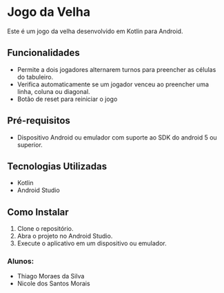 # Jogo da Velha  

Este é um jogo da velha desenvolvido em Kotlin para Android.

## Funcionalidades

- Permite a dois jogadores alternarem turnos para preencher as células do tabuleiro.
- Verifica automaticamente se um jogador venceu ao preencher uma linha, coluna ou diagonal.
- Botão de reset para reiniciar o jogo

## Pré-requisitos

- Dispositivo Android ou emulador com suporte ao SDK do android 5 ou superior.

## Tecnologias Utilizadas

- Kotlin
- Android Studio

## Como Instalar

1. Clone o repositório.
2. Abra o projeto no Android Studio.
3. Execute o aplicativo em um dispositivo ou emulador.

### Alunos:
- Thiago Moraes da Silva
- Nicole dos Santos Morais

 

 
 
